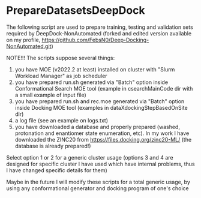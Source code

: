 # PrepareDatasetsDeepDock

The following script are used to prepare training, testing and validation sets required by DeepDock-NonAutomated (forked and edited version available on my profile, https://github.com/FebsN0/Deep-Docking-NonAutomated.git)

NOTE!!!
The scripts suppose several things:
1) you have MOE (v2022.2 at least) installed on cluster with "Slurm Workload Manager" as job scheduler
2) you have prepared run.sh generated via "Batch" option inside Conformational Search MOE tool (example in csearchMainCode dir with a small example of input file)
3) you have prepared run.sh and rec.moe generated via "Batch" option inside Docking MOE tool (examples in dataXdockingStepBasedOnSite dir)
4) a log file (see an example on logs.txt)
5) you have downloaded a database and properly prepared (washed, protonation and enantiomer state enumeration, etc). In my work I have downloaded the ZINC20 from https://files.docking.org/zinc20-ML/ (the database is already prepared!)

Select option 1 or 2 for a generic cluster usage (options 3 and 4 are designed for specific cluster I have used which have internal problems, thus I have changed specific details for them)

Maybe in the future I will modify these scripts for a total generic usage, by using any conformational generator and docking program of one's choice
